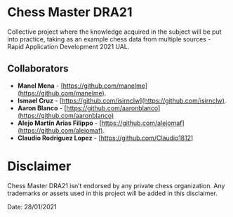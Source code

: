 # Chess Master DRA21
Collective project where the knowledge acquired in the subject will be put into practice, taking as an example chess data from multiple sources - Rapid Application Development 2021 UAL.

## Collaborators
* **Manel Mena** -  [https://github.com/manelme](https://github.com/manelme).
* **Ismael Cruz** -  [https://github.com/isirnclw](https://github.com/isirnclw).
* **Aaron Blanco** - [https://github.com/aaronblanco](https://github.com/aaronblanco)
* **Alejo Martín Arias Filippo** -  [https://github.com/alejomaf](https://github.com/alejomaf).
* **Claudio Rodriguez Lopez** - [https://github.com/Claudio1812]

# Disclaimer

Chess Master DRA21 isn’t endorsed by any private chess organization. Any trademarks or assets used in this project will be added in this disclaimer.

Date: 28/01/2021
